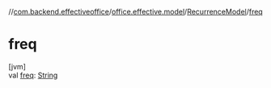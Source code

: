 //[com.backend.effectiveoffice](../../../index.md)/[office.effective.model](../index.md)/[RecurrenceModel](index.md)/[freq](freq.md)

# freq

[jvm]\
val [freq](freq.md): [String](https://kotlinlang.org/api/latest/jvm/stdlib/kotlin/-string/index.html)
